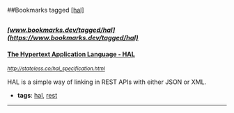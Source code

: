 ##Bookmarks tagged [[hal]](https://www.bookmarks.dev?q=[hal])

_<sup><sup>[www.bookmarks.dev/tagged/hal](https://www.bookmarks.dev/tagged/hal)</sup></sup>_
---
#### [  The Hypertext Application Language - HAL](http://stateless.co/hal_specification.html)
_<sup>http://stateless.co/hal_specification.html</sup>_

HAL is a simple way of linking in REST APIs with either JSON or XML.
* **tags**: [hal](../tagged/hal.md), [rest](../tagged/rest.md)
---
